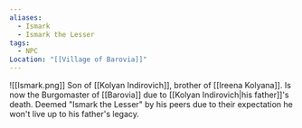 ```yaml
---
aliases:
  - Ismark
  - Ismark the Lesser
tags:
  - NPC
Location: "[[Village of Barovia]]"
---
```

![[Ismark.png]]
Son of [[Kolyan Indirovich]], brother of [[Ireena Kolyana]]. Is now the Burgomaster of [[Barovia]] due to [[Kolyan Indirovich|his father]]'s death. Deemed "Ismark the Lesser" by his peers due to their expectation he won't live up to his father's legacy.